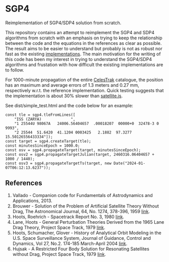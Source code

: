 # SGP4
Reimplementation of SGP4/SDP4 solution from scratch.

This repository contains an attempt to reimplement the SGP4 and SDP4 algorithms from scratch with an emphasis on trying to keep the relationship between the code and the equations in the references as clear as possible. The result aims to be easier to understand but probably is not as robust nor fast as the existing [implementations](https://github.com/aholinch/sgp4/tree/master). The main motivation for the writing of this code has been my interest in trying to understand the SGP4/SDP4 algorithms and frustation with how difficult the existing implementations are to follow.

For 1000-minute propagation of the entire [CelesTrak](https://celestrak.com/NORAD/elements/) catalogue, the position has an maximum and average errors of 1.3 meters and 0.27 mm, respectively w.r.t. the reference implementation. Quick testing suggests that the implementation is about 30% slower than [satellite.js](https://github.com/shashwatak/satellite-js).

See dist/simple_test.html and the code below for an example:
```
const tle = sgp4.tleFromLines([
    "ISS (ZARYA)             ",
    "1 25544U 98067A   24006.56404657  .00018207  00000+0  32478-3 0  9993",
    "2 25544  51.6420  41.1204 0003425   2.1882  97.3277 15.50126556433334"]);
const target = sgp4.createTarget(tle);
const minutesSinceEpoch = 1000.0;
const osv = sgp4.propagateTarget(target, minutesSinceEpoch);
const osv2 = sgp4.propagateTargetJulian(target, 2460316.06404657 + 1000 / 1440);
const osv3 = sgp4.propagateTargetTs(target, new Date("2024-01-07T06:12:13.6237"));
```

## References
1. Vallado - Companion code for Fundamentals of Astrodynamics and Applications, 2013.
2. Brouwer - Solution of the Problem of Artificial Satellite Theory Without Drag, The Astronomical Journal, 64, No. 1274, 378-396, 1959 [link](https://adsabs.harvard.edu/full/1959AJ.....64..378B).
3. Hoots, Roehrich - Spacetrack Report No. 3, 1980 [link](https://celestrak.org/NORAD/documentation/spacetrk.pdf).
4. Lane, Hoots - General Perturbation Theories Derived from the 1965 Lane Drag Theory, Project Space Track, 1979 [link](https://apps.dtic.mil/sti/citations/ADA081264).
5. Hoots, Schumacher, Glover - History of Analytical Orbit Modeling in the U.S. Space Surveillance System, Journal of Guidance, Control and Dynamics, Vol 27, No.2. 174-185 March-April 2004 [link](https://arc.aiaa.org/doi/10.2514/1.9161).
6. Hujsak - A Restricted Four Body Solution for Resonating Satellites without Drag, Project Space Track, 1979 [link](https://apps.dtic.mil/sti/citations/ADA081263).